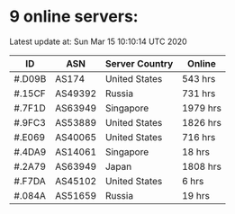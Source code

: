 # 9 online servers:

Latest update at: Sun Mar 15 10:10:14 UTC 2020

| ID | ASN | Server Country | Online |
| -- | --- | -------------- | ------ |
| #.D09B | AS174 | United States | 543 hrs |
| #.15CF | AS49392 | Russia | 731 hrs |
| #.7F1D | AS63949 | Singapore | 1979 hrs |
| #.9FC3 | AS53889 | United States | 1826 hrs |
| #.E069 | AS40065 | United States | 716 hrs |
| #.4DA9 | AS14061 | Singapore | 18 hrs |
| #.2A79 | AS63949 | Japan | 1808 hrs |
| #.F7DA | AS45102 | United States | 6 hrs |
| #.084A | AS51659 | Russia | 19 hrs |

